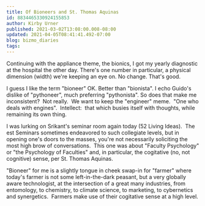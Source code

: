 ```yaml
---
title: Of Bioneers and St. Thomas Aquinas
id: 8834465330924155853
author: Kirby Urner
published: 2021-03-02T13:08:00.008-08:00
updated: 2021-04-05T08:41:41.492-07:00
blog: bizmo_diaries
tags: 
---
```


Continuing with the appliance theme, the bionics, I got my yearly diagnostic at the hospital the other day. There's one number in particular, a physical dimension (width) we're keeping an eye on. No change. That's good.

I guess I like the term "bioneer" OK. Better than "bionista". I echo Guido's dislike of "pythoneer", much preferring "pythonista". So does that make me inconsistent?  Not really.  We want to keep the "engineer" meme.  "One who deals with engines".  Intellect:  that which busies itself with thoughts, while remaining its own thing.

I was lurking on Srikant's seminar room again today (52 Living Ideas).  The est Seminars sometimes endeavored to such collegiate levels, but in opening one's doors to the masses, you're not necessarily soliciting the most high brow of conversations.  This one was about "Faculty Psychology" or "the Psychology of Faculties" and, in particular, the cogitative (no, not cognitive) sense, per St. Thomas Aquinas. 

"Bioneer" for me is a slightly tongue in cheek swap-in for "farmer" where today's farmer is not some left-in-the-dark peasant, but a very globally aware technologist, at the intersection of a great many industries, from entomology, to chemistry, to climate science, to marketing, to cybernetics and synergetics.  Farmers make use of their cogitative sense at a high level.